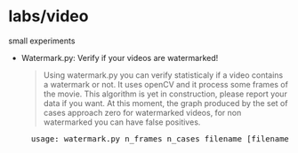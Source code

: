 labs/video
==========

small experiments

* Watermark.py: Verify if your videos are watermarked!

	> Using watermark.py you can verify statisticaly if a video contains a watermark or not. It uses openCV and it process some frames of the movie. This algorithm is yet in construction, please report your data if you want. At this moment, the graph produced by the set of cases approach zero for watermarked videos, for non watermarked you can have false positives.
	<pre>
	usage: watermark.py n_frames n_cases filename [filename1 ... filenameN]
	</pre>

